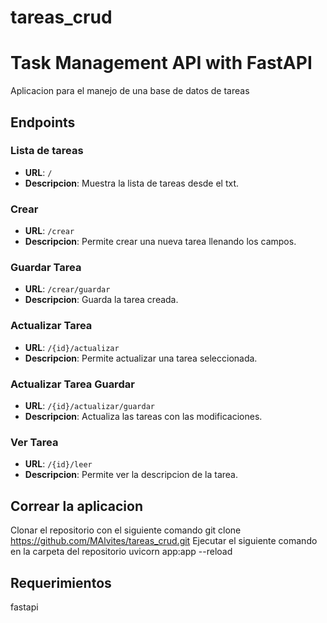 # tareas_crud
# Task Management API with FastAPI
Aplicacion para el manejo de una base de datos de tareas

## Endpoints
### Lista de tareas
- **URL**: `/`
- **Descripcion**: Muestra la lista de tareas desde el txt.

### Crear
- **URL**: `/crear`
- **Descripcion**: Permite crear una nueva tarea llenando los campos.

### Guardar Tarea
- **URL**: `/crear/guardar`
- **Descripcion**: Guarda la tarea creada.

### Actualizar Tarea
- **URL**: `/{id}/actualizar`
- **Descripcion**: Permite actualizar una tarea seleccionada.

### Actualizar Tarea Guardar
- **URL**: `/{id}/actualizar/guardar`
- **Descripcion**: Actualiza las tareas con las modificaciones.

### Ver Tarea
- **URL**: `/{id}/leer`
- **Descripcion**: Permite ver la descripcion de la tarea.

## Correar la aplicacion

Clonar el repositorio con el siguiente comando
git clone https://github.com/MAlvites/tareas_crud.git
Ejecutar el siguiente comando en la carpeta del repositorio
uvicorn app:app --reload

## Requerimientos
fastapi 

